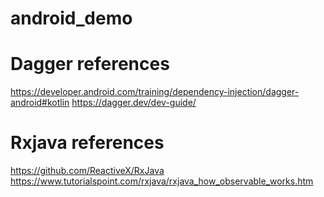 # android_demo
# Dagger references
https://developer.android.com/training/dependency-injection/dagger-android#kotlin
https://dagger.dev/dev-guide/

# Rxjava references
https://github.com/ReactiveX/RxJava
https://www.tutorialspoint.com/rxjava/rxjava_how_observable_works.htm